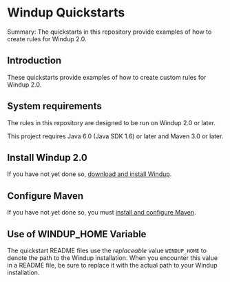 Windup Quickstarts
=================

Summary: The quickstarts in this repository provide examples of how to create rules for Windup 2.0.

Introduction
------------

These quickstarts provide examples of how to create custom rules for Windup 2.0.


System requirements
-------------------

The rules in this repository are designed to be run on Windup 2.0 or later.

This project requires Java 6.0 (Java SDK 1.6) or later and Maven 3.0 or later.

 
Install Windup 2.0
-------------------

If you have not yet done so, [download and install Windup](https://github.com/windup/windup/wiki/Install-Windup).

Configure Maven
---------------

If you have not yet done so, you must [install and configure Maven](https://github.com/windup/windup/wiki/Install-and-Configure-Maven).


Use of WINDUP_HOME Variable
---------------------------------

The quickstart README files use the *replaceable* value `WINDUP_HOME` to denote the path to the Windup installation. When you encounter this value in a README file, be sure to replace it with the actual path to your Windup installation. 


